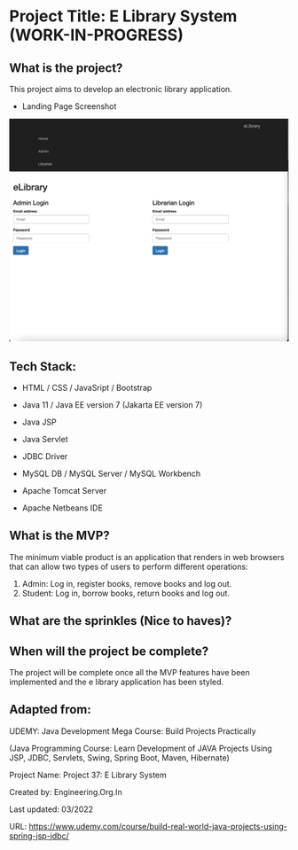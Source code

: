 # Project Title: E Library System (WORK-IN-PROGRESS)

## What is the project?

This project aims to develop an electronic library application.

- Landing Page Screenshot

![Image description](web/images/landingpage.png)

## Tech Stack:

- HTML / CSS / JavaSript / Bootstrap

- Java 11 / Java EE version 7 (Jakarta EE version 7)

- Java JSP

- Java Servlet

- JDBC Driver

- MySQL DB / MySQL Server / MySQL Workbench

- Apache Tomcat Server

- Apache Netbeans IDE

## What is the MVP?

The minimum viable product is an application that renders in web browsers 
that can allow two types of users to perform different operations:

1. Admin: Log in, register books, remove books and log out.
2. Student: Log in, borrow books, return books and log out.

## What are the sprinkles (Nice to haves)?

## When will the project be complete?

The project will be complete once all the MVP features have been implemented and the e library application has been styled.

## Adapted from:

UDEMY: Java Development Mega Course: Build Projects Practically

(Java Programming Course: Learn Development of JAVA Projects Using JSP, JDBC, Servlets, Swing, Spring Boot, Maven, Hibernate)

Project Name: Project 37: E Library System

Created by: Engineering.Org.In

Last updated: 03/2022

URL: https://www.udemy.com/course/build-real-world-java-projects-using-spring-jsp-jdbc/
